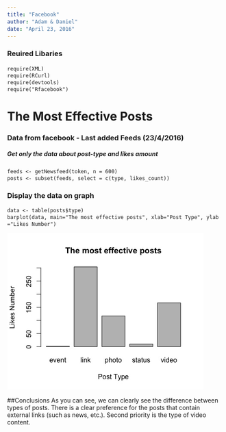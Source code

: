 ```yaml
---
title: "Facebook"
author: "Adam & Daniel"
date: "April 23, 2016"
---
```



### Reuired Libaries

```{ echo=FALSE}
require(XML)
require(RCurl)
require(devtools)
require("Rfacebook")
```
# The Most Effective Posts
### Data from facebook - Last added Feeds (23/4/2016)
##### Get only the data about post-type and likes amount

```{ echo=FALSE}
feeds <- getNewsfeed(token, n = 600)
posts <- subset(feeds, select = c(type, likes_count))
```

### Display the data on graph
```{echo=FALSE}
data <- table(posts$type)
barplot(data, main="The most effective posts", xlab="Post Type", ylab ="Likes Number")
```


![](likes.jpeg) 

##Conclusions
As you can see, we can clearly see the difference between types of posts. 
There is a clear preference for the posts that contain external links (such as news, etc.). 
Second priority is the type of video content.
